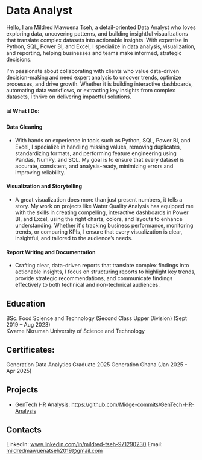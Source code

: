 # Data Analyst
Hello, I am Mildred Mawuena Tseh, a detail-oriented Data Analyst who loves exploring data, uncovering patterns, and building insightful visualizations that translate complex datasets into actionable insights. With expertise in Python, SQL, Power BI, and Excel, I specialize in data analysis, visualization, and reporting, helping businesses and teams make informed, strategic decisions.

I'm passionate about collaborating with clients who value data-driven decision-making and need expert analysis to uncover trends, optimize processes, and drive growth. Whether it is building interactive dashboards, automating data workflows, or extracting key insights from complex datasets, I thrive on delivering impactful solutions.

#### 📊 What I Do:

#### Data Cleaning
- With hands on experience in tools such as Python, SQL, Power BI, and Excel, I specialize in handling missing values, removing duplicates, standardizing formats, and performing feature engineering using Pandas, NumPy, and SQL. My goal is to ensure that every dataset is accurate, consistent, and analysis-ready, minimizing errors and improving reliability.

#### Visualization and Storytelling
- A great visualization does more than just present numbers, it tells a story. My work on projects like Water Quality Analysis has equipped me with the skills in creating compelling, interactive dashboards in Power BI, and Excel, using the right charts, colors, and layouts to enhance understanding. Whether it's tracking business performance, monitoring trends, or comparing KPIs, I ensure that every visualization is clear, insightful, and tailored to the audience’s needs.

#### Report Writing and Documentation
- Crafting clear, data-driven reports that translate complex findings into actionable insights, I focus on structuring reports to highlight key trends, provide strategic recommendations, and communicate findings effectively to both technical and non-technical audiences.

## Education
BSc. Food Science and Technology (Second Class Upper Division) (Sept 2019 – Aug 2023)  
Kwame Nkrumah University of Science and Technology 

## Certificates: 
Generation Data Analytics Graduate 2025 
Generation Ghana (Jan 2025 - Apr 2025)

## Projects
- GenTech HR Analysis: https://github.com/Midge-commits/GenTech-HR-Analysis

## Contacts
LinkedIn: www.linkedin.com/in/mildred-tseh-971290230
Email: mildredmawuenatseh2019@gmail.com
